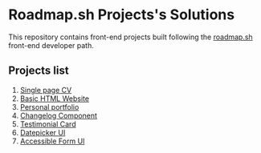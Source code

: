 # Roadmap.sh Projects's Solutions

This repository contains front-end projects built following the <a href="https://roadmap.sh/">roadmap.sh</a> front-end developer path.

## Projects list

<ol>
  <li><a href="https://roadmap.sh/projects/single-page-cv">Single page CV</a></li>
  <li><a href="https://roadmap.sh/projects/basic-html-website">Basic HTML Website</a></li>
  <li><a href="https://roadmap.sh/projects/portfolio-website">Personal portfolio</a></li>
  <li><a href="https://roadmap.sh/projects/changelog-component">Changelog Component</a></li>
  <li><a href="https://roadmap.sh/projects/testimonial-cards">Testimonial Card</a></li>
  <li><a href="https://roadmap.sh/projects/datepicker-ui">Datepicker UI</a></li>
  <li><a href="https://roadmap.sh/projects/accessible-form-ui">Accessible Form UI</a></li>
</ol>
